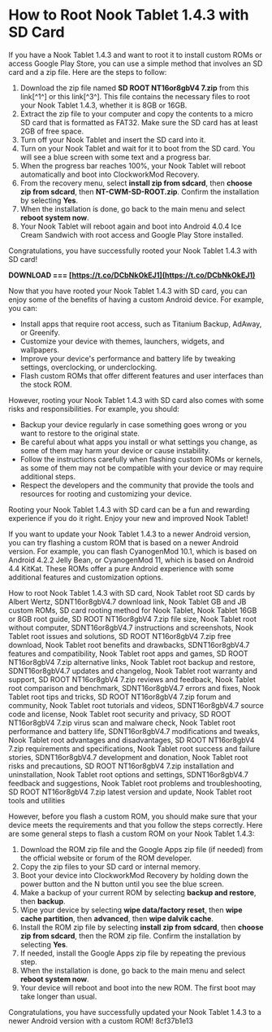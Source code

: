 
 
# How to Root Nook Tablet 1.4.3 with SD Card
 
If you have a Nook Tablet 1.4.3 and want to root it to install custom ROMs or access Google Play Store, you can use a simple method that involves an SD card and a zip file. Here are the steps to follow:
 
1. Download the zip file named **SD ROOT NT16or8gbV4 7.zip** from this link[^1^] or this link[^3^]. This file contains the necessary files to root your Nook Tablet 1.4.3, whether it is 8GB or 16GB.
2. Extract the zip file to your computer and copy the contents to a micro SD card that is formatted as FAT32. Make sure the SD card has at least 2GB of free space.
3. Turn off your Nook Tablet and insert the SD card into it.
4. Turn on your Nook Tablet and wait for it to boot from the SD card. You will see a blue screen with some text and a progress bar.
5. When the progress bar reaches 100%, your Nook Tablet will reboot automatically and boot into ClockworkMod Recovery.
6. From the recovery menu, select **install zip from sdcard**, then **choose zip from sdcard**, then **NT-CWM-SD-ROOT.zip**. Confirm the installation by selecting **Yes**.
7. When the installation is done, go back to the main menu and select **reboot system now**.
8. Your Nook Tablet will reboot again and boot into Android 4.0.4 Ice Cream Sandwich with root access and Google Play Store installed.

Congratulations, you have successfully rooted your Nook Tablet 1.4.3 with SD card!
 
**DOWNLOAD === [https://t.co/DCbNkOkEJ1](https://t.co/DCbNkOkEJ1)**


  
Now that you have rooted your Nook Tablet 1.4.3 with SD card, you can enjoy some of the benefits of having a custom Android device. For example, you can:

- Install apps that require root access, such as Titanium Backup, AdAway, or Greenify.
- Customize your device with themes, launchers, widgets, and wallpapers.
- Improve your device's performance and battery life by tweaking settings, overclocking, or underclocking.
- Flash custom ROMs that offer different features and user interfaces than the stock ROM.

However, rooting your Nook Tablet 1.4.3 with SD card also comes with some risks and responsibilities. For example, you should:

- Backup your device regularly in case something goes wrong or you want to restore to the original state.
- Be careful about what apps you install or what settings you change, as some of them may harm your device or cause instability.
- Follow the instructions carefully when flashing custom ROMs or kernels, as some of them may not be compatible with your device or may require additional steps.
- Respect the developers and the community that provide the tools and resources for rooting and customizing your device.

Rooting your Nook Tablet 1.4.3 with SD card can be a fun and rewarding experience if you do it right. Enjoy your new and improved Nook Tablet!
  
If you want to update your Nook Tablet 1.4.3 to a newer Android version, you can try flashing a custom ROM that is based on a newer Android version. For example, you can flash CyanogenMod 10.1, which is based on Android 4.2.2 Jelly Bean, or CyanogenMod 11, which is based on Android 4.4 KitKat. These ROMs offer a pure Android experience with some additional features and customization options.
 
How to root Nook Tablet 1.4.3 with SD card,  Nook Tablet root SD cards by Albert Wertz,  SDNT16or8gbV4.7 download link,  Nook Tablet GB and JB custom ROMs,  SD card rooting method for Nook Tablet,  Nook Tablet 16GB or 8GB root guide,  SD ROOT NT16or8gbV4 7.zip file size,  Nook Tablet root without computer,  SDNT16or8gbV4.7 instructions and screenshots,  Nook Tablet root issues and solutions,  SD ROOT NT16or8gbV4 7.zip free download,  Nook Tablet root benefits and drawbacks,  SDNT16or8gbV4.7 features and compatibility,  Nook Tablet root apps and games,  SD ROOT NT16or8gbV4 7.zip alternative links,  Nook Tablet root backup and restore,  SDNT16or8gbV4.7 updates and changelog,  Nook Tablet root warranty and support,  SD ROOT NT16or8gbV4 7.zip reviews and feedback,  Nook Tablet root comparison and benchmark,  SDNT16or8gbV4.7 errors and fixes,  Nook Tablet root tips and tricks,  SD ROOT NT16or8gbV4 7.zip forum and community,  Nook Tablet root tutorials and videos,  SDNT16or8gbV4.7 source code and license,  Nook Tablet root security and privacy,  SD ROOT NT16or8gbV4 7.zip virus scan and malware check,  Nook Tablet root performance and battery life,  SDNT16or8gbV4.7 modifications and tweaks,  Nook Tablet root advantages and disadvantages,  SD ROOT NT16or8gbV4 7.zip requirements and specifications,  Nook Tablet root success and failure stories,  SDNT16or8gbV4.7 development and donation,  Nook Tablet root risks and precautions,  SD ROOT NT16or8gbV4 7.zip installation and uninstallation,  Nook Tablet root options and settings,  SDNT16or8gbV4.7 feedback and suggestions,  Nook Tablet root problems and troubleshooting,  SD ROOT NT16or8gbV4 7.zip latest version and update,  Nook Tablet root tools and utilities
 
However, before you flash a custom ROM, you should make sure that your device meets the requirements and that you follow the steps correctly. Here are some general steps to flash a custom ROM on your Nook Tablet 1.4.3:

1. Download the ROM zip file and the Google Apps zip file (if needed) from the official website or forum of the ROM developer.
2. Copy the zip files to your SD card or internal memory.
3. Boot your device into ClockworkMod Recovery by holding down the power button and the N button until you see the blue screen.
4. Make a backup of your current ROM by selecting **backup and restore**, then **backup**.
5. Wipe your device by selecting **wipe data/factory reset**, then **wipe cache partition**, then **advanced**, then **wipe dalvik cache**.
6. Install the ROM zip file by selecting **install zip from sdcard**, then **choose zip from sdcard**, then the ROM zip file. Confirm the installation by selecting **Yes**.
7. If needed, install the Google Apps zip file by repeating the previous step.
8. When the installation is done, go back to the main menu and select **reboot system now**.
9. Your device will reboot and boot into the new ROM. The first boot may take longer than usual.

Congratulations, you have successfully updated your Nook Tablet 1.4.3 to a newer Android version with a custom ROM!
 8cf37b1e13
 
